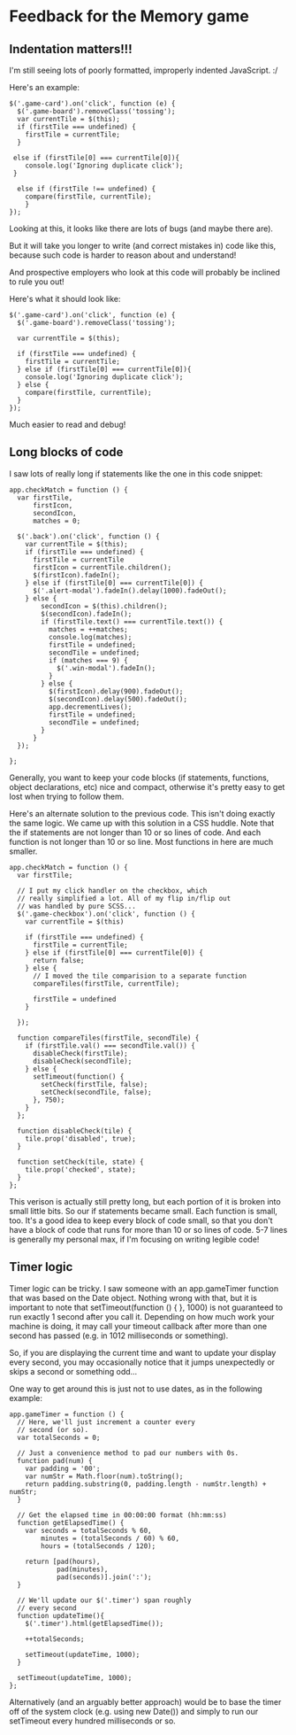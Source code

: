 # Feedback for the Memory game

## Indentation matters!!!

I'm still seeing lots of poorly formatted, improperly indented JavaScript. :/

Here's an example:

    $('.game-card').on('click', function (e) {
      $('.game-board').removeClass('tossing');
      var currentTile = $(this);
      if (firstTile === undefined) {
        firstTile = currentTile;
      }

     else if (firstTile[0] === currentTile[0]){
        console.log('Ignoring duplicate click');
     }

      else if (firstTile !== undefined) {
        compare(firstTile, currentTile);
        }
    });

Looking at this, it looks like there are lots of bugs (and maybe there are).

But it will take you longer to write (and correct mistakes in) code like this,
because such code is harder to reason about and understand!

And prospective employers who look at this code will probably be inclined to
rule you out!

Here's what it should look like:

    $('.game-card').on('click', function (e) {
      $('.game-board').removeClass('tossing');

      var currentTile = $(this);

      if (firstTile === undefined) {
        firstTile = currentTile;
      } else if (firstTile[0] === currentTile[0]){
        console.log('Ignoring duplicate click');
      } else {
        compare(firstTile, currentTile);
      }
    });

Much easier to read and debug!

## Long blocks of code

I saw lots of really long if statements like the one in this code snippet:

    app.checkMatch = function () {
      var firstTile,
          firstIcon,
          secondIcon,
          matches = 0;

      $('.back').on('click', function () {
        var currentTile = $(this);
        if (firstTile === undefined) {
          firstTile = currentTile
          firstIcon = currentTile.children();
          $(firstIcon).fadeIn();
        } else if (firstTile[0] === currentTile[0]) {
          $('.alert-modal').fadeIn().delay(1000).fadeOut();
        } else {
            secondIcon = $(this).children();
            $(secondIcon).fadeIn();
            if (firstTile.text() === currentTile.text()) {
              matches = ++matches;
              console.log(matches);
              firstTile = undefined;
              secondTile = undefined;
              if (matches === 9) {
                $('.win-modal').fadeIn();
              }
            } else {
              $(firstIcon).delay(900).fadeOut();
              $(secondIcon).delay(500).fadeOut();
              app.decrementLives();
              firstTile = undefined;
              secondTile = undefined;
            }
          }
      });

    };

Generally, you want to keep your code blocks (if statements, functions,
  object declarations, etc) nice and compact, otherwise it's pretty
  easy to get lost when trying to follow them.

Here's an alternate solution to the previous code. This isn't doing exactly the same
  logic. We came up with this solution in a CSS huddle. Note that the if
  statements are not longer than 10 or so lines of code. And each function
  is not longer than 10 or so line. Most functions in here are much smaller.

    app.checkMatch = function () {
      var firstTile;

      // I put my click handler on the checkbox, which
      // really simplified a lot. All of my flip in/flip out
      // was handled by pure SCSS...
      $('.game-checkbox').on('click', function () {
        var currentTile = $(this)

        if (firstTile === undefined) {
          firstTile = currentTile;
        } else if (firstTile[0] === currentTile[0]) {
          return false;
        } else {
          // I moved the tile comparision to a separate function
          compareTiles(firstTile, currentTile);

          firstTile = undefined
        }

      });

      function compareTiles(firstTile, secondTile) {
        if (firstTile.val() === secondTile.val()) {
          disableCheck(firstTile);
          disableCheck(secondTile);
        } else {
          setTimeout(function() {
            setCheck(firstTile, false);
            setCheck(secondTile, false);
          }, 750);
        }
      };

      function disableCheck(tile) {
        tile.prop('disabled', true);
      }

      function setCheck(tile, state) {
        tile.prop('checked', state);
      }
    };

This verison is actually still pretty long, but each portion of it is
broken into small little bits. So our if statements became small. Each
function is small, too. It's a good idea to keep every block of code
small, so that you don't have a block of code that runs for more than 10
or so lines of code. 5-7 lines is generally my personal max, if I'm focusing
on writing legible code!

## Timer logic

Timer logic can be tricky. I saw someone with an app.gameTimer function
that was based on the Date object. Nothing wrong with that, but it is
important to note that setTimeout(function () { }, 1000) is not guaranteed
to run exactly 1 second after you call it. Depending on how much work
your machine is doing, it may call your timeout callback after more than
one second has passed (e.g. in 1012 milliseconds or something).

So, if you are displaying the current time and want to update your display
every second, you may occasionally notice that it jumps unexpectedly or
skips a second or something odd...

One way to get around this is just not to use dates, as in the following
example:

  	app.gameTimer = function () {
      // Here, we'll just increment a counter every
      // second (or so).
  	  var totalSeconds = 0;

      // Just a convenience method to pad our numbers with 0s.
  	  function pad(num) {
  	    var padding = '00';
  	    var numStr = Math.floor(num).toString();
  	    return padding.substring(0, padding.length - numStr.length) + numStr;
  	  }

      // Get the elapsed time in 00:00:00 format (hh:mm:ss)
  	  function getElapsedTime() {
  	    var seconds = totalSeconds % 60,
  	        minutes = (totalSeconds / 60) % 60,
  	        hours = (totalSeconds / 120);

  	    return [pad(hours),
  	            pad(minutes),
  	            pad(seconds)].join(':');
  	  }

      // We'll update our $('.timer') span roughly
      // every second
  	  function updateTime(){
  	    $('.timer').html(getElapsedTime());

  	    ++totalSeconds;

  	    setTimeout(updateTime, 1000);
  	  }

  	  setTimeout(updateTime, 1000);
  	};

Alternatively (and an arguably better approach) would be to base the timer
off of the system clock (e.g. using new Date()) and simply to run our setTimeout
every hundred milliseconds or so.
